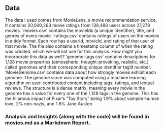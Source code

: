 
## Data

The data I used comes from MovieLens, a movie recommendation service. It contains 20,000,263 movie ratings from 138,493 users across 27,278 movies.
‘movies.csv’ contains the movieIds (a unique identifier), title, and genres of every movie.
‘ratings.csv’ contains ratings of users on the movies in a tidy format. Each row has a userId, movieId, and rating of that user of that movie. The file also contains a timestamp column of when the rating was created, which we will not use for this analysis. How might you incorporate this data as well?
‘genome-tags.csv’ contains descriptions for 1,128 movie properties (atmospheric, thought-provoking, realistic, etc.) called genomes and their corresponding unique identifier tagId number.
‘MovieGenome.csv’ contains data about how strongly movies exhibit each genome. The genome score was computed using a machine learning algorithm on user-contributed content including tags, ratings, and textual reviews. The structure is a dense matrix, meaning every movie in the genome has a value for every one of the 1,128 tags in the genome. This has the hilarious impact of Pixar’s “Toy Story” being 1.9% about vampire-human love, 2% neo-nazis, and 1.8% Jane Austen.


### Analysis and Insights (along with the code) will be found in movies.md as a Markdown Report.
